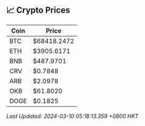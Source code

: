 ## 📈 Crypto Prices

| Coin | Price |
| ---- | ----- |
| BTC | $68418.2472 |
| ETH | $3905.6171 |
| BNB | $487.9701 |
| CRV | $0.7848 |
| ARB | $2.0978 |
| OKB | $61.8020 |
| DOGE | $0.1825 |

_Last Updated: 2024-03-10 05:18:13.359 +0800 HKT_